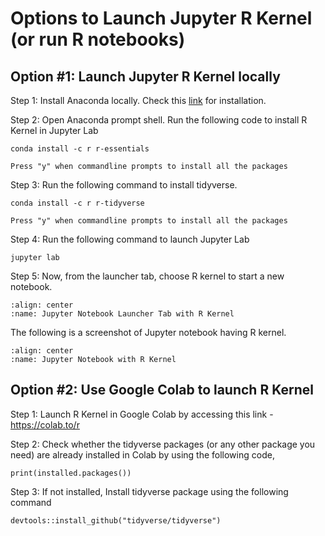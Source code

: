 # Options to Launch Jupyter R Kernel (or run R notebooks)

## Option #1: Launch Jupyter R Kernel locally

Step 1: Install Anaconda locally. Check this [link](https://docs.anaconda.com/anaconda/install/index.html) for installation.

Step 2: Open Anaconda prompt shell. Run the following code to install R Kernel in Jupyter Lab

```{code}
conda install -c r r-essentials
```

```{note}
Press "y" when commandline prompts to install all the packages
```


Step 3: Run the following command to install tidyverse.

```{code}
conda install -c r r-tidyverse
```

```{note}
Press "y" when commandline prompts to install all the packages
```


Step 4: Run the following command to launch Jupyter Lab

```{code}
jupyter lab
```

Step 5: Now, from the launcher tab, choose R kernel to start a new notebook.

```{figure} ../images/launcher_tab_r_kernel.jpg
:align: center
:name: Jupyter Notebook Launcher Tab with R Kernel
```

The following is a screenshot of Jupyter notebook having R kernel.

```{figure} ../images/jupyter_notebook_r_kernel.jpg
:align: center
:name: Jupyter Notebook with R Kernel
```

## Option #2: Use Google Colab to launch R Kernel

Step 1: Launch R Kernel in Google Colab by accessing this link - https://colab.to/r

Step 2: Check whether the tidyverse packages (or any other package you need) are already installed in Colab by using the following code,

```{code}
print(installed.packages())
```

Step 3: If not installed, Install tidyverse package using the following command

```{code}
devtools::install_github("tidyverse/tidyverse")
```
